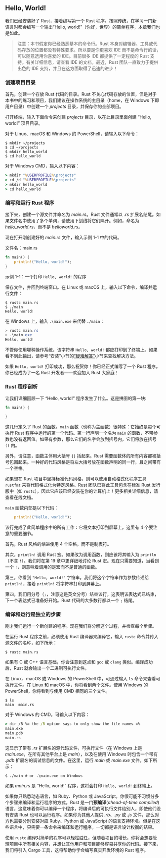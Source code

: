 ## Hello, World!

我们已经安装好了 Rust，接着编写第一个 Rust 程序。按照传统，在学习一门新语言时都会编写一个输出“Hello, world!”（你好，世界）的简单程序，本章我们也是如此。

> 注意：本书假定你已经熟悉基本的命令行。Rust 本身对编辑器、工具或代码存放的位置都没有特殊要求。所以要是你更喜欢 IDE 而不是命令行的话，可以随意选用你喜爱的 IDE。目前很多 IDE 都提供了一定程度的 Rust 支持。有关详细信息，请查看 IDE 的文档。最近，Rust 团队一直致力于提供出色的 IDE 支持，并且在这方面取得了迅速的进步！

### 创建项目目录

首先，创建一个存放 Rust 代码的目录。Rust 不关心代码存放的位置，但是对于本书中的练习和项目，我们建议在操作系统的主目录（home，在 Windows 下即用户目录）中创建一个 *projects* 目录，并保存你的全部项目。

打开终端，输入下面命令来创建 *projects* 目录，以在此目录里面创建 “Hello, world!” 项目目录。

对于 Linux、macOS 和 Windows 的 PowerShell，请输入以下命令：

```console
$ mkdir ~/projects
$ cd ~/projects
$ mkdir hello_world
$ cd hello_world
```

对于 Windows CMD，输入以下内容：

```cmd
> mkdir "%USERPROFILE%\projects"
> cd /d "%USERPROFILE%\projects"
> mkdir hello_world
> cd hello_world
```

### 编写和运行 Rust 程序

接下来，创建一个源文件并命名为 *main.rs*。Rust 文件通常以 *.rs* 扩展名结尾。如果文件名中使用了多个单词，请使用下划线将它们隔开。例如，命名为 *hello_world.rs*，而不是 *helloworld.rs*。

现在打开刚创建好的 *main.rs* 文件，输入示例 1-1 中的代码。

<span class="filename">文件名：main.rs</span>

```rust
fn main() {
    println!("Hello, world!");
}
```

<span class="caption">示例 1-1：一个打印 `Hello, world!` 的程序</span>

保存文件，并回到终端窗口。在 Linux 或 macOS 上，输入以下命令，编译并运行文件：

```console
$ rustc main.rs
$ ./main
Hello, world!
```

在 Windows 上，输入 `.\main.exe` 来代替 `./main`：

```powershell
> rustc main.rs
> .\main.exe
Hello, world!
```

不管你使用哪种操作系统，该字符串 `Hello, world!` 都应打印到了终端上。如果看不到此输出，请参考“安装”小节的[“疑难解答”][troubleshooting]<!-- ignore -->小节来查找解决方法。

如果 `Hello, world!` 打印成功，那么祝贺你！你已经正式编写了一个 Rust 程序。你已经成为了一名 Rust 开发者——欢迎加入 Rust 大家庭！

### Rust 程序剖析

让我们详细回顾一下 “Hello, world!” 程序发生了什么。这是拼图的第一块:

```rust
fn main() {

}
```

这几行定义了 Rust 的函数。`main` 函数（也称为主函数）很特殊：它始终是每个可执行 Rust 程序中运行的第一个代码。第一行声明一个名为 `main` 的函数，不带参数也没有返回值。如果有参数，那么它们的名字会放到括号内，它们将放在括号 `()` 内。

另外，请注意，函数主体用大括号 `{}` 括起来。Rust 需要函数体的所有内容都被括号包围起来。一种好的代码风格是将左大括号放在函数声明的同一行，且之间带有一个空格。

如果想在 Rust 项目中坚持标准代码风格，则可以使用自动格式化程序工具 `rustfmt` 来将代码格式化为特定风格。Rust 团队已将此工具包含在标准 Rust 发行版中（如 `rustc`），因此它应该已经安装在你的计算机上！更多相关详细信息，请查看在线文档。

`main` 函数内部是以下代码：

```rust
    println!("Hello, world!");
```

该行完成了此简单程序中的所有工作：它将文本打印到屏幕上。这里有 4 个要注意的重要细节。

首先，Rust 风格的缩进使用 4 个空格，而不是制表符。

其次，`println!` 调用 Rust 宏。如果改为调用函数，则应该将其输入为 `println`（不含 `!`）。我们将在第 19 章中更详细地讨论 Rust 宏。现在只需要知道，当看到一个 `!`，则意味着调用的是宏而不是普通的函数。

第三，你看到 `"Hello, world!"` 字符串。我们将这个字符串作为参数传递给 `println!`，接着 `println!` 将字符串打印到屏幕上。

第四，我们用分号（`;`，注意这是英文分号）结束该行，这表明该表达式已结束，下一个表达式已准备好开始。Rust 代码的大多数行都以一个 `;` 结尾。

### 编译和运行是独立的步骤

刚才我们运行一个新创建的程序。现在我们将分解这个过程，并检查每个步骤。

在运行 Rust 程序之前，必须使用 Rust 编译器来编译它，输入 `rustc` 命令并传入源文件的名称，如下所示：

```console
$ rustc main.rs
```

如果有 C 或 C++ 语言基础，你会注意到这点和 `gcc` 或 `clang` 类似。编译成功后，Rust 就会输出一个二进制可执行文件。

在 Linux、macOS 或 Windows 的 PowerShell 中，可通过输入 `ls` 命令来查看可执行文件。在 Linux 和 macOS 中，你将看到两个文件。使用 Windows 的 PowerShell，你将看到与使用 CMD 相同的三个文件。

```console
$ ls
main  main.rs
```

对于 Windows 的 CMD，可输入以下内容：

```cmd
> dir /B %= the /B option says to only show the file names =%
main.exe
main.pdb
main.rs
```

这显示了带有 *.rs* 扩展名的源代码文件，可执行文件（在 Windows 上是 *main.exe*，在所有其他平台上是 *main*），以及在使用 Windows 时包含一个带有 *.pdb* 扩展名的调试信息的文件。在这里，运行 *main* 或 *main.exe* 文件，如下所示：

```console
$ ./main # or .\main.exe on Windows
```

如果 *main.rs* 是 “Hello, world!” 程序，这将会打印 `Hello, world!` 到终端上。

如果你只熟悉动态语言，如 Ruby、Python 或 JavaScript，你很可能不习惯分多个步骤来编译和运行程序的方式。Rust 是一门**预编译**(*ahead-of-time compiled*)语言，这意味着你可以编译一个程序，将编译后的可执行文件给别人，即使他们没有安装 Rust 也可以运行程序。如果你为其他人提供 *.rb*、*.py* 或 *.js* 文件，那么对方也需要分别安装对应 Ruby、Python 或 JavaScript 的语言支持环境。但是在这些语言中，只需要一条命令来编译和运行程序。一切都是语言设计权衡的结果。

使用 `rustc` 编译对简单的程序可以轻松胜任，但随着项目的增长，你将会想要管理项目中所有相关内容，并想让其他用户和项目能够容易共享你的代码。接下来，我们将引入 Cargo 工具，这将帮助你学会编写真实开发环境的 Rust 程序。

[troubleshooting]: ch01-01-installation.html#troubleshooting
